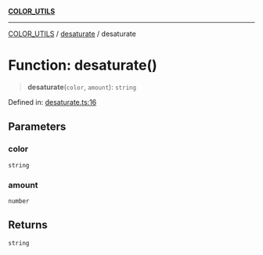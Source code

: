 [**COLOR_UTILS**](../../README.md)

***

[COLOR_UTILS](../../README.md) / [desaturate](../README.md) / desaturate

# Function: desaturate()

> **desaturate**(`color`, `amount`): `string`

Defined in: [desaturate.ts:16](https://github.com/dailker/everyutil/blob/9ec04d41a381dab61073bf86e9abc70eaf55066d/src/color/desaturate.ts#L16)

## Parameters

### color

`string`

### amount

`number`

## Returns

`string`
